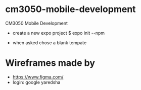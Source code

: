 # cm3050-mobile-development
CM3050 Mobile Development

- create a new expo project
$ expo init --npm

- when asked chose a blank tempate

# Wireframes made by
- https://www.figma.com/
- login: google yaredsha

